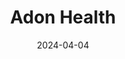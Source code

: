 ---  
layout: startup_page  
title: "Adon Health"  
id: "adonhealth.de"  
permalink: "/adonhealthadonhealth.de04042024/"  
website: "https://www.adon-health.de/"  
funding_round: "Pre-Seed"  
funding_amount: ""  
investors: "Backbone Ventures, Atomico Angel Programme, several business angels"  
about: "Adon Health is a vertically integrated platform for complex and underserved therapies, initially focusing on testosterone replacement therapies. It provides a digital, one-stop solution for patients to manage their care, simplifying the process and improving access to healthcare providers in Germany. The platform aims to address the largely underserved issue of testosterone deficiency in Europe."  
markets: "Healthtech"  
hq: "Munich, Bavaria, Germany"  
founded_year: "2023"  
linkedin: "https://de.linkedin.com/company/adon-health"  
twitter: ""  
instagram: ""  
facebook: "https://www.facebook.com/100095086460232"  
crunchbase: "https://www.crunchbase.com/organization/adon-health"  
pitchbook: "https://pitchbook.com/profiles/company/539259-76"  

date_display: "04-Apr-2024"  
date: "2024-04-04"

# SEO Optimization  
meta_title: "Adon Health - Pre-Seed"  
meta_description: "Adon Health, Adon Health is a vertically integrated platform for complex and underserved therapies, initially focusing on testosterone replacement therapies. It pr..."  
meta_keywords: "Adon Health, Healthtech, Pre-Seed funding"  
canonical_url: "https://startup.projectstartups.com/adonhealthadonhealth.de04042024/"  
---